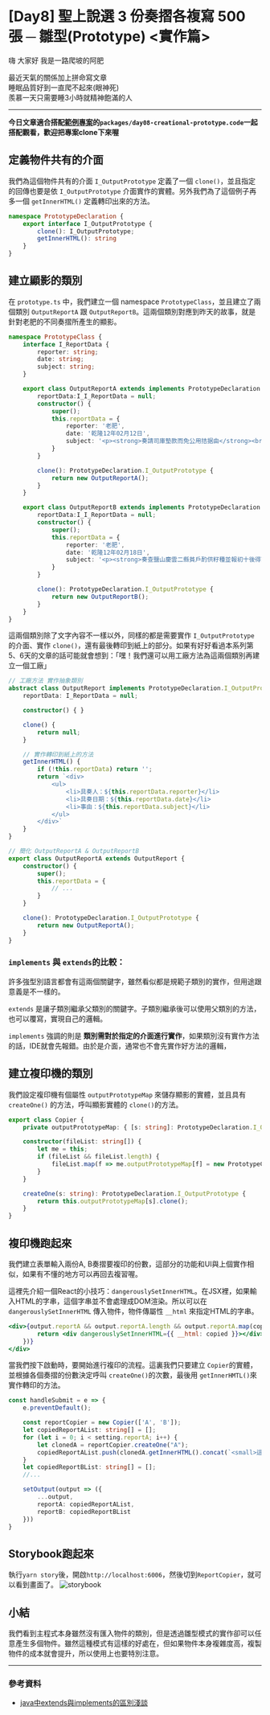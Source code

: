 # [Day8] 聖上說選 3 份奏摺各複寫 500 張 ─ 雛型(Prototype) <實作篇>

嗨 大家好 我是一路爬坡的阿肥

最近天氣的關係加上拼命寫文章   
睡眠品質好到一直爬不起來(眼神死)   
羨慕一天只需要睡3小時就精神飽滿的人

---

**今日文章適合搭配[範例專案](https://github.com/showwell0120/Design-Pattern-Typescript-React)的`packages/day08-creational-prototype.code`一起搭配觀看，歡迎把專案clone下來喔**

## 定義物件共有的介面   
我們為這個物件共有的介面 `I_OutputPrototype` 定義了一個 `clone()`，並且指定的回傳也要是依 `I_OutputPrototype` 介面實作的實體。另外我們為了這個例子再多一個 `getInnerHTML()` 定義轉印出來的方法。
```typescript
namespace PrototypeDeclaration {
    export interface I_OutputPrototype {
        clone(): I_OutputPrototype;
        getInnerHTML(): string
    }
}
```

## 建立顯影的類別
在 `prototype.ts` 中，我們建立一個 namespace `PrototypeClass`，並且建立了兩個類別 `OutputReportA` 跟 `OutputReportB`。這兩個類別對應到昨天的故事，就是針對老肥的不同奏摺所產生的顯影。

```typescript
namespace PrototypeClass {
    interface I_ReportData {
        reporter: string;
        date: string;
        subject: string;
    }

    export class OutputReportA extends implements PrototypeDeclaration.I_OutputPrototype {
        reportData:I_I_ReportData = null;
        constructor() {
            super();
            this.reportData = {
                reporter: '老肥',
                date: '乾隆12年02月12日',
                subject: '<p><strong>奏請司庫墊款而免公用拮据由</strong><br />(附一：動撥司庫應於節年耗羨歸還墊款銀兩清單)<br />(附二：應動各年耗羨候款撥給銀兩清單)</p>'
            }
        }

        clone(): PrototypeDeclaration.I_OutputPrototype {
            return new OutputReportA();
        }
    }

    export class OutputReportB extends implements PrototypeDeclaration.I_OutputPrototype {
        reportData:I_I_ReportData = null;
        constructor() {
            super();
            this.reportData = {
                reporter: '老肥',
                date: '乾隆12年02月18日',
                subject: '<p><strong>奏查鹽山慶雲二縣貧戶酌供籽種並報初十後得雨分寸事</strong><br />(附件：各屬得雨分寸清單)</p>'
            }
        }

        clone(): PrototypeDeclaration.I_OutputPrototype {
            return new OutputReportB();
        }
    }
}
```

這兩個類別除了文字內容不一樣以外，同樣的都是需要實作 `I_OutputPrototype` 的介面、實作 `clone()`，還有最後轉印到紙上的部分。如果有好好看過本系列第5、6天的文章的話可能就會想到：「嘿！我們還可以用工廠方法為這兩個類別再建立一個工廠」

```typescript
// 工廠方法 實作抽象類別
abstract class OutputReport implements PrototypeDeclaration.I_OutputPrototype {
    reportData: I_ReportData = null;

    constructor() { }

    clone() {
        return null;
    }

    // 實作轉印到紙上的方法
    getInnerHTML() {
        if (!this.reportData) return '';
        return `<div>
            <ul>
                <li>具奏人：${this.reportData.reporter}</li>
                <li>具奏日期：${this.reportData.date}</li>
                <li>事由：${this.reportData.subject}</li>
            </ul>
        </div>`
    }
}

// 簡化 OutputReportA & OutputReportB
export class OutputReportA extends OutputReport {
    constructor() {
        super();
        this.reportData = {
            // ...
        }
    }

    clone(): PrototypeDeclaration.I_OutputPrototype {
        return new OutputReportA();
    }
}
```

### `implements` 與 `extends`的比較：
許多強型別語言都會有這兩個關鍵字，雖然看似都是規範子類別的實作，但用途跟意義是不一樣的。   

`extends` 是讓子類別繼承父類別的關鍵字。子類別繼承後可以使用父類別的方法，也可以覆寫，實現自己的邏輯。

`implements` 強調的則是 **類別需對於指定的介面進行實作**，如果類別沒有實作方法的話，IDE就會先報錯。由於是介面，通常也不會先實作好方法的邏輯，

## 建立複印機的類別
我們設定複印機有個屬性 `outputPrototypeMap` 來儲存顯影的實體，並且具有 `createOne()` 的方法，呼叫顯影實體的 `clone()`的方法。

```typescript
export class Copier {
    private outputPrototypeMap: { [s: string]: PrototypeDeclaration.I_OutputPrototype } = {};

    constructor(fileList: string[]) {
        let me = this;
        if (fileList && fileList.length) {
            fileList.map(f => me.outputPrototypeMap[f] = new PrototypeClass[`OutputReport${f}`]());
        }
    }

    createOne(s: string): PrototypeDeclaration.I_OutputPrototype {
        return this.outputPrototypeMap[s].clone();
    }
}
```

## 複印機跑起來
我們建立表單輸入兩份A, B奏摺要複印的份數，這部分的功能和UI與上個實作相似，如果有不懂的地方可以再回去複習喔。

這裡先介紹一個React的小技巧：`dangerouslySetInnerHTML`。在JSX裡，如果輸入HTML的字串，這個字串並不會處理成DOM渲染。所以可以在 `dangerouslySetInnerHTML` 傳入物件，物件傳屬性 `__html` 來指定HTML的字串。

```jsx
<div>{output.reportA && output.reportA.length && output.reportA.map(copied => {
        return <div dangerouslySetInnerHTML={{ __html: copied }}></div>
    })}
</div>
```
當我們按下啟動時，要開始進行複印的流程。這裏我們只要建立 `Copier`的實體，並根據各個奏摺的份數決定呼叫 `createOne()`的次數，最後用 `getInnerHMTL()`來實作轉印的方法。

```typescript
const handleSubmit = e => {
    e.preventDefault();

    const reportCopier = new Copier(['A', 'B']);
    let copiedReportAList: string[] = [];
    for (let i = 0; i < setting.reportA; i++) {
        let clonedA = reportCopier.createOne("A");
        copiedReportAList.push(clonedA.getInnerHTML().concat(`<small>這是reportA的第${i + 1}份<small>`));
    }
    let copiedReportBList: string[] = [];
    //...

    setOutput(output => ({
        ...output,
        reportA: copiedReportAList,
        reportB: copiedReportBList
    }))
}
```

## Storybook跑起來   
執行`yarn story`後，開啟`http://localhost:6006`，然後切到`ReportCopier`，就可以看到畫面了。
![storybook](https://i.imgur.com/Y2RMr8w.png)

## 小結
我們看到主程式本身雖然沒有匯入物件的類別，但是透過雛型模式的實作卻可以任意產生多個物件。雖然這種模式有這樣的好處在，但如果物件本身複雜度高，複製物件的成本就會提升，所以使用上也要特別注意。

---

### 參考資料
- [java中extends與implements的區別淺談](https://codertw.com/%E7%A8%8B%E5%BC%8F%E8%AA%9E%E8%A8%80/323178/)

